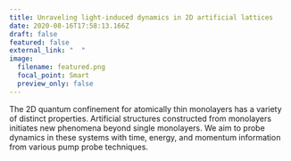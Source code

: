 ```yaml
---
title: Unraveling light-induced dynamics in 2D artificial lattices
date: 2020-08-16T17:58:13.166Z
draft: false
featured: false
external_link: "  "
image:
  filename: featured.png
  focal_point: Smart
  preview_only: false
---
```

The 2D quantum confinement for atomically thin monolayers has a variety of distinct properties. Artificial structures constructed from monolayers initiates new phenomena beyond single monolayers. We aim to probe dynamics in these systems with time, energy, and momentum information from various pump probe techniques.